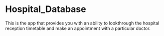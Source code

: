 # Hospital_Database
This is the app that provides you with an ability to lookthrough the hospital reception timetable and make an appointment with a particular doctor.

